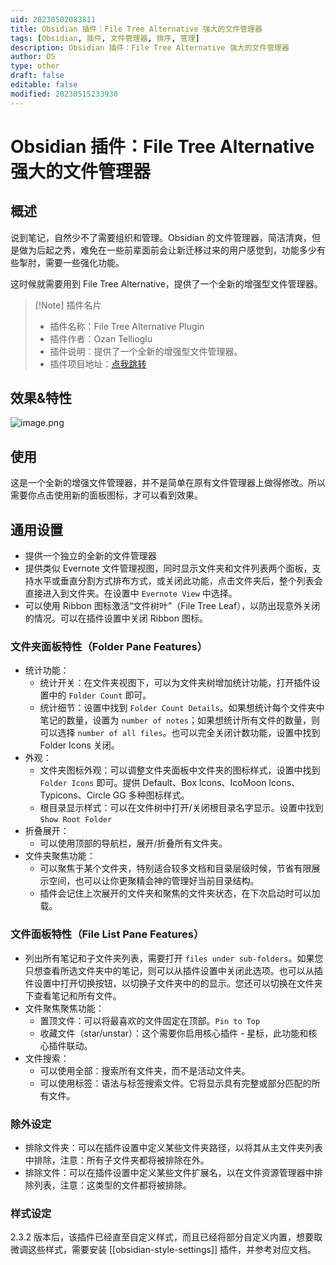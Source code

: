 ```yaml
---
uid: 20230502083811
title: Obsidian 插件：File Tree Alternative 强大的文件管理器
tags: [Obsidian, 插件, 文件管理器, 排序, 管理]
description: Obsidian 插件：File Tree Alternative 强大的文件管理器
author: OS
type: other
draft: false
editable: false
modified: 20230515233930
---
```


# Obsidian 插件：File Tree Alternative 强大的文件管理器

## 概述

说到笔记，自然少不了需要组织和管理。Obsidian 的文件管理器，简洁清爽，但是做为后起之秀，难免在一些前辈面前会让新迁移过来的用户感觉到，功能多少有些掣肘，需要一些强化功能。

这时候就需要用到 File Tree Alternative，提供了一个全新的增强型文件管理器。

> [!Note] 插件名片
> - 插件名称：File Tree Alternative Plugin
> - 插件作者：Ozan Tellioglu
> - 插件说明：提供了一个全新的增强型文件管理器。
> - 插件项目地址：[点我跳转](https://github.com/ozntel/file-tree-alternative)

## 效果&特性

![image.png](https://cdn.pkmer.cn/images/20230502084747.png!pkmer)

## 使用

这是一个全新的增强文件管理器，并不是简单在原有文件管理器上做得修改。所以需要你点击使用新的面板图标，才可以看到效果。

## 通用设置

- 提供一个独立的全新的文件管理器
- 提供类似 Evernote 文件管理视图，同时显示文件夹和文件列表两个面板，支持水平或垂直分割方式排布方式，或关闭此功能，点击文件夹后，整个列表会直接进入到文件夹。在设置中 `Evernote View` 中选择。
- 可以使用 Ribbon 图标激活“文件树叶”（File Tree Leaf），以防出现意外关闭的情况。可以在插件设置中关闭 Ribbon 图标。

### 文件夹面板特性（Folder Pane Features）

- 统计功能：
	- 统计开关：在文件夹视图下，可以为文件夹树增加统计功能，打开插件设置中的 `Folder Count` 即可。
	- 统计细节：设置中找到 `Folder Count Details`。如果想统计每个文件夹中笔记的数量，设置为 `number of notes`；如果想统计所有文件的数量，则可以选择 `number of all files`。也可以完全关闭计数功能，设置中找到 Folder Icons 关闭。
- 外观：
	- 文件夹图标外观：可以调整文件夹面板中文件夹的图标样式，设置中找到 `Folder Icons` 即可。提供 Default、Box Icons、IcoMoon Icons、Typicons、Circle GG 多种图标样式。
	- 根目录显示样式：可以在文件树中打开/关闭根目录名字显示。设置中找到 `Show Root Folder`
- 折叠展开：
	- 可以使用顶部的导航栏，展开/折叠所有文件夹。
- 文件夹聚焦功能：
	- 可以聚焦于某个文件夹，特别适合较多文档和目录层级时候，节省有限展示空间，也可以让你更聚精会神的管理好当前目录结构。
	- 插件会记住上次展开的文件夹和聚焦的文件夹状态，在下次启动时可以加载。

### 文件面板特性（File List Pane Features）

- 列出所有笔记和子文件夹列表，需要打开 `files under sub-folders`。如果您只想查看所选文件夹中的笔记，则可以从插件设置中关闭此选项。也可以从插件设置中打开切换按钮，以切换子文件夹中的的显示。您还可以切换在文件夹下查看笔记和所有文件。
- 文件聚焦聚焦功能：
	- 置顶文件：可以将最喜欢的文件固定在顶部。`Pin to Top`
	- 收藏文件（star/unstar）：这个需要你启用核心插件 - 星标，此功能和核心插件联动。
- 文件搜索：
	- 可以使用全部：搜索所有文件夹，而不是活动文件夹。
	- 可以使用标签：语法与标签搜索文件。它将显示具有完整或部分匹配的所有文件。

### 除外设定

- 排除文件夹：可以在插件设置中定义某些文件夹路径，以将其从主文件夹列表中排除，注意：所有子文件夹都将被排除在外。
- 排除文件：可以在插件设置中定义某些文件扩展名，以在文件资源管理器中排除列表，注意：这类型的文件都将被排除。

### 样式设定

2.3.2 版本后，该插件已经直至自定义样式，而且已经将部分自定义内置，想要取微调这些样式，需要安装 [[obsidian-style-settings]] 插件，并参考对应文档。